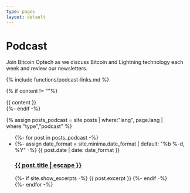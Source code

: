 ```yaml
---
type: pages
layout: default
---
```

<link rel="stylesheet" href="/assets/css/main.css">

<!-- turn off podcast localization for now
<div class="localization">
  <a href="/en/podcast/">en</a>
  {% for lang in site.languages %}
    | <a href="/{{ lang.code }}/podcast/">{{lang.code}}</a>
  {% endfor %}
</div>-->

<h1 class="post-title">Podcast</h1>

Join Bitcoin Optech as we discuss Bitcoin and Lightning technology each week and review our newsletters.

{% include functions/podcast-links.md %}

{% if content != ""%}
  <div class="post-content">
    {{ content }}
  </div>
{%- endif -%}

{% assign posts_podcast = site.posts | where:"lang", page.lang | where:"type","podcast" %}

<ul class="post-list">
  {%- for post in posts_podcast -%}
  <li>
    {%- assign date_format = site.minima.date_format | default: "%b %-d, %Y" -%}
    <span class="post-meta">{{ post.date | date: date_format }}</span>
    <h3>
      <a class="post-link" href="{{ post.url | relative_url }}">
        {{ post.title | escape }}
      </a>
    </h3>
    {%- if site.show_excerpts -%}
      {{ post.excerpt }}
    {%- endif -%}
  </li>
  {%- endfor -%}
</ul>
